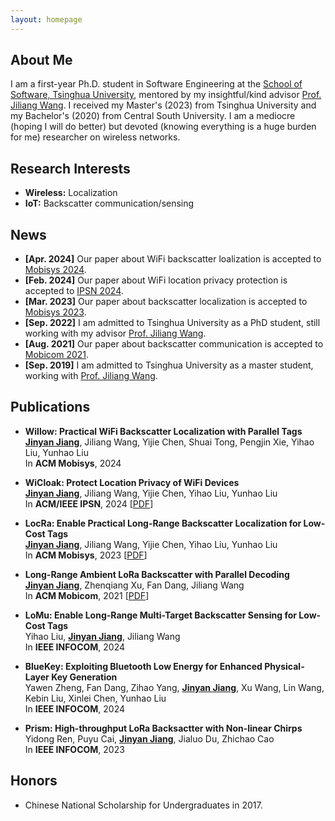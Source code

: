 ```yaml
---
layout: homepage
---
```


## About Me

I am a first-year Ph.D. student in Software Engineering at the [School of Software, Tsinghua University](https://www.thss.tsinghua.edu.cn/en/), mentored by my insightful/kind advisor [Prof. Jiliang Wang](http://tns.thss.tsinghua.edu.cn/~jiliang/). 
I received my Master's (2023) from Tsinghua University and my Bachelor's (2020) from Central South University.
I am a mediocre (hoping I will do better) but devoted (knowing everything is a huge burden for me) researcher on wireless networks.

## Research Interests

- **Wireless:** Localization
- **IoT:** Backscatter communication/sensing

## News

- **[Apr. 2024]** Our paper about WiFi backscatter loalization is accepted to [Mobisys 2024](https://www.sigmobile.org/mobisys/2024/).
- **[Feb. 2024]** Our paper about WiFi location privacy protection is accepted to [IPSN 2024](https://ipsn.acm.org/2024/).
- **[Mar. 2023]** Our paper about backscatter localization is accepted to [Mobisys 2023](https://www.sigmobile.org/mobisys/2023/).
- **[Sep. 2022]** I am admitted to Tsinghua University as a PhD student, still working with my advisor [Prof. Jiliang Wang](http://tns.thss.tsinghua.edu.cn/~jiliang/).
- **[Aug. 2021]** Our paper about backscatter communication is accepted to [Mobicom 2021](https://www.sigmobile.org/mobicom/2021/index.html).
- **[Sep. 2019]** I am admitted to Tsinghua University as a master student, working with [Prof. Jiliang Wang](http://tns.thss.tsinghua.edu.cn/~jiliang/).

## Publications

- **Willow: Practical WiFi Backscatter Localization with Parallel Tags**
  <br>
  **<u>Jinyan Jiang</u>**, Jiliang Wang, Yijie Chen, Shuai Tong, Pengjin Xie, Yihao Liu, Yunhao Liu
  <br>
  In **ACM Mobisys**, 2024

- **WiCloak: Protect Location Privacy of WiFi Devices**
  <br>
  **<u>Jinyan Jiang</u>**, Jiliang Wang, Yijie Chen, Yihao Liu, Yunhao Liu
  <br>
  In **ACM/IEEE IPSN**, 2024
  [[PDF](./paper/WiCloak.pdf)]

- **LocRa: Enable Practical Long-Range Backscatter Localization for Low-Cost Tags**
  <br>
  **<u>Jinyan Jiang</u>**, Jiliang Wang, Yijie Chen, Yihao Liu, Yunhao Liu
  <br>
  In **ACM Mobisys**, 2023
  [[PDF](./paper/locra.pdf)]


- **Long-Range Ambient LoRa Backscatter with Parallel Decoding**
  <br>
  **<u>Jinyan Jiang</u>**, Zhenqiang Xu, Fan Dang, Jiliang Wang
  <br>
  In **ACM Mobicom**, 2021
  [[PDF](./paper/pplora.pdf)]

- **LoMu: Enable Long-Range Multi-Target Backscatter Sensing for Low-Cost Tags**
  <br>
  Yihao Liu, **<u>Jinyan Jiang</u>**, Jiliang Wang
  <br>
  In **IEEE INFOCOM**, 2024

- **BlueKey: Exploiting Bluetooth Low Energy for Enhanced Physical-Layer Key Generation**
  <br>
  Yawen Zheng, Fan Dang, Zihao Yang, **<u>Jinyan Jiang</u>**, Xu Wang, Lin Wang, Kebin Liu, Xinlei Chen, Yunhao Liu
  <br>
  In **IEEE INFOCOM**, 2024

- **Prism: High-throughput LoRa Backsactter with Non-linear Chirps**
  <br>
  Yidong Ren, Puyu Cai, **<u>Jinyan Jiang</u>**, Jialuo Du, Zhichao Cao
  <br>
  In **IEEE INFOCOM**, 2023

## Honors

- Chinese National Scholarship for Undergraduates in 2017.
